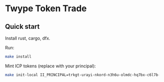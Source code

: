 # Twype Token Trade

## Quick start

Install rust, cargo, dfx.

Run:

```sh
make install
```

Mint ICP tokens (replace with your principal):

```sh
make init-local II_PRINCIPAL=trkgt-urayi-nkord-n3h6u-olmdc-hq7bx-c6l7b-3tplr-dpram-et2wr-gae
```
